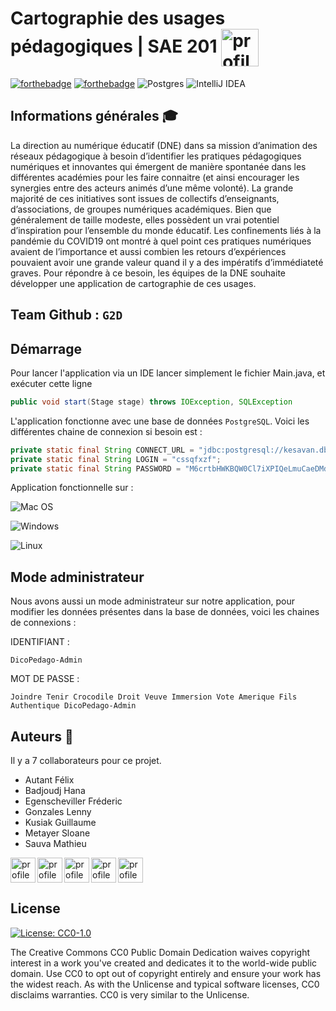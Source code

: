 # Cartographie des usages pédagogiques | SAE 201 <img align="center" src="https://user-images.githubusercontent.com/91054044/172437312-f908a10f-d1cf-4850-ba2a-c97d859ddcc8.png" alt="profile" width="60" height="60"/>
[![forthebadge](https://forthebadge.com/images/badges/built-with-love.svg)](https://forthebadge.com)
[![forthebadge](https://forthebadge.com/images/badges/made-with-java.svg)](https://forthebadge.com)
![Postgres](https://img.shields.io/badge/postgres-%23316192.svg?style=for-the-badge&logo=postgresql&logoColor=white)
![IntelliJ IDEA](https://img.shields.io/badge/IntelliJIDEA-000000.svg?style=for-the-badge&logo=intellij-idea&logoColor=white)
## Informations générales 🎓
La direction au numérique éducatif (DNE) dans sa mission d’animation des réseaux pédagogique à besoin d’identifier
les pratiques pédagogiques numériques et innovantes qui émergent de manière spontanée dans les différentes
académies pour les faire connaitre (et ainsi encourager les synergies entre des acteurs animés d’une même volonté).
La grande majorité de ces initiatives sont issues de collectifs d’enseignants, d’associations, de groupes numériques
académiques. Bien que généralement de taille modeste, elles possèdent un vrai potentiel d’inspiration pour
l’ensemble du monde éducatif. Les confinements liés à la pandémie du COVID19 ont montré à quel point ces
pratiques numériques avaient de l’importance et aussi combien les retours d’expériences pouvaient avoir une grande
valeur quand il y a des impératifs d’immédiateté graves.
Pour répondre à ce besoin, les équipes de la DNE souhaite développer une application de cartographie de ces
usages.

## Team Github : `G2D`


## Démarrage
Pour lancer l'application via un IDE lancer simplement le fichier Main.java, et exécuter cette ligne
```java
public void start(Stage stage) throws IOException, SQLException
```
L'application fonctionne avec une base de données `PostgreSQL`. Voici les différentes chaine de connexion si besoin est :
```java
private static final String CONNECT_URL = "jdbc:postgresql://kesavan.db.elephantsql.com/cssqfxzf";
private static final String LOGIN = "cssqfxzf";
private static final String PASSWORD = "M6crtbHWKBQW0Cl7iXPIQeLmuCaeDMdj";
```
Application fonctionnelle sur : 

![Mac OS](https://img.shields.io/badge/mac%20os-000000?style=for-the-badge&logo=macos&logoColor=F0F0F0)

![Windows](https://img.shields.io/badge/Windows-0078D6?style=for-the-badge&logo=windows&logoColor=white)

![Linux](https://img.shields.io/badge/Linux-FCC624?style=for-the-badge&logo=linux&logoColor=black)

## Mode administrateur

Nous avons aussi un mode administrateur sur notre application, pour modifier les données présentes dans la base de données, voici les chaines de connexions :

IDENTIFIANT : 
```
DicoPedago-Admin
```

MOT DE PASSE : 
```
Joindre Tenir Crocodile Droit Veuve Immersion Vote Amerique Fils Authentique DicoPedago-Admin
```

## Auteurs 🌟
Il y a 7 collaborateurs pour ce projet.
- Autant Félix
- Badjoudj Hana
- Egenscheviller Fréderic
- Gonzales Lenny
- Kusiak Guillaume
- Metayer Sloane
- Sauva Mathieu
<img align="left" src="https://avatars.githubusercontent.com/u/53983944?s=64&v=4" alt="profile" width="40" height="40"/>
<img align="left" src="https://avatars.githubusercontent.com/u/91054044?s=64&v=4" alt="profile" width="40" height="40"/>
<img align="left" src="https://avatars.githubusercontent.com/u/91269114?s=64&v=4" alt="profile" width="40" height="40"/>
<img align="left" src="https://avatars.githubusercontent.com/u/91150750?s=64&v=4" alt="profile" width="40" height="40"/>
<img src="https://avatars.githubusercontent.com/u/91048574?s=64&v=4" alt="profile" width="40" height="40"/>

## License
[![License: CC0-1.0](https://img.shields.io/badge/License-CC0_1.0-lightgrey.svg)](http://creativecommons.org/publicdomain/zero/1.0/)

The Creative Commons CC0 Public Domain Dedication waives copyright interest in a work you've created and dedicates it to the world-wide public domain. Use CC0 to opt out of copyright entirely and ensure your work has the widest reach. As with the Unlicense and typical software licenses, CC0 disclaims warranties. CC0 is very similar to the Unlicense.

